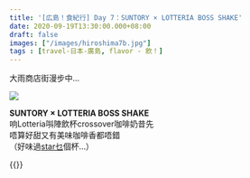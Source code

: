 ```yaml
---
title: '[広島！食紀行] Day 7：SUNTORY × LOTTERIA BOSS SHAKE'
date: 2020-09-19T13:30:00.000+08:00
draft: false
images: ["/images/hiroshima7b.jpg"]
tags : [travel-日本-廣島, flavor - 飲！]
---
```

   
大雨商店街漫步中...    

![](/images/hiroshima7b.jpg)

**SUNTORY × LOTTERIA BOSS SHAKE**  
响Lotteria唞陣飲杯crossover咖啡奶昔先  
唔算好甜又有美味咖啡香都唔錯   
（好味過[star乜](https://hidie.net/starbuckstriple/)個杯...）

  
{{<hiroshima>}}

